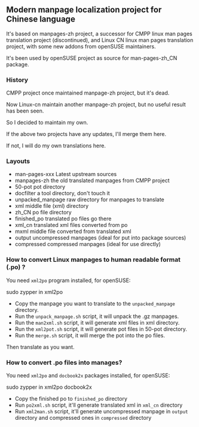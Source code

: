 ## Modern manpage localization project for Chinese language

It's based on manpages-zh project, a successor for CMPP linux man
pages translation project (discontinued), and Linux CN linux man
pages translation project, with some new addons from openSUSE
maintainers.

It's been used by openSUSE project as source for man-pages-zh_CN package.

### History

CMPP project once maintained manpage-zh project, but it's dead.

Now Linux-cn maintain another manpage-zh project, but no useful result has been seen.

So I decided to maintain my own.

If the above two projects have any updates, I'll merge them here.

If not, I will do my own translations here.

### Layouts

* man-pages-xxx Latest upstream sources
* manpages-zh the old translated manpages from CMPP project
* 50-pot pot directory
* docfilter a tool directory, don't touch it
* unpacked_manpage raw directory for manpages to translate
* xml middle file (xml) directory
* zh_CN po file directory
* finished_po translated po files go there
* xml_cn translated xml files converted from po
* mxml middle file converted from translated xml
* output uncompressed manpages (ideal for put into package sources)
* compressed compressed manpages (ideal for use directly)

### How to convert Linux manpages to human readable format (.po) ?

You need `xml2po` program installed, for openSUSE:

 sudo zypper in xml2po

* Copy the manpage you want to translate to the `unpacked_manpage` directory.
* Run the `unpack_manpage.sh` script, it will unpack the .gz manpages.
* Run the `man2xml.sh` script, it will generate xml files in xml directory.
* Run the `xml2pot.sh` script, it will generate pot files in 50-pot directory.
* Run the `merge.sh` script, it will merge the pot into the po files.

Then translate as you want.

### How to convert .po files into manages?

You need `xml2po` and `docbook2x` packages installed, for openSUSE:

 sudo zypper in xml2po docbook2x

* Copy the finished po to `finished_po` directory
* Run `po2xml.sh` script, it'll generate translated xml in `xml_cn` directory
* Run `xml2man.sh` script, it'll generate uncompressed manpage in `output` directory and compressed ones in `compressed` directory
